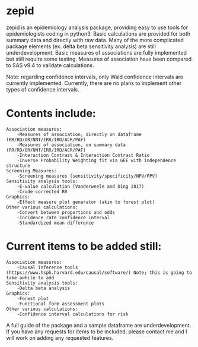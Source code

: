 # zepid
zepid is an epidemiology analysis package, providing easy to use tools for epidemiologists coding in python3. Basic calculations are provided for both summary data and directly with raw data. Many of the more complicated package elements (ex. delta beta sensitivity analysis) are still underdevelopment. Basic measures of associations are fully implemented but still require some testing. Measures of association have been compared to SAS v9.4 to validate calculations. 

Note: regarding confidence intervals, only Wald confidence intervals are currently implemented. Currently, there are no plans to implement other types of confidence intervals. 


# Contents include:
    Association measures:
        -Measures of association, directly on dataframe (RR/RD/OR/NNT/IRR/IRD/ACR/PAF)
        -Measures of association, on summary data (RR/RD/OR/NNT/IRR/IRD/ACR/PAF)
        -Interaction Contrast & Interaction Contrast Ratio
        -Inverse Probability Weighting fit via GEE with independence structure
    Screening Measures:
        -Screening measures (sensitivity/specificity/NPV/PPV)
    Sensitivity analysis tools:
        -E-value calculation (Vanderweele and Ding 2017)
        -Crude corrected RR
    Graphics:
        -Effect measure plot generator (akin to forest plot)
    Other various calculations:
        -Convert between proportions and odds
        -Incidence rate confidence interval
        -Standardized mean difference

# Current items to be added still:
    Association measures:
        -Causal inference tools (https://www.hsph.harvard.edu/causal/software/) Note; this is going to take awhile to add
    Sensitivity analysis tools:
        -Delta beta analysis
    Graphics:
        -Forest plot
        -Functional form assessment plots
    Other various calculations:
        -Confidence interval calculations for risk

A full guide of the package and a sample dataframe are underdevelopment. If you have any requests for items to be included, please contact me and I will work on adding any requested features. 
